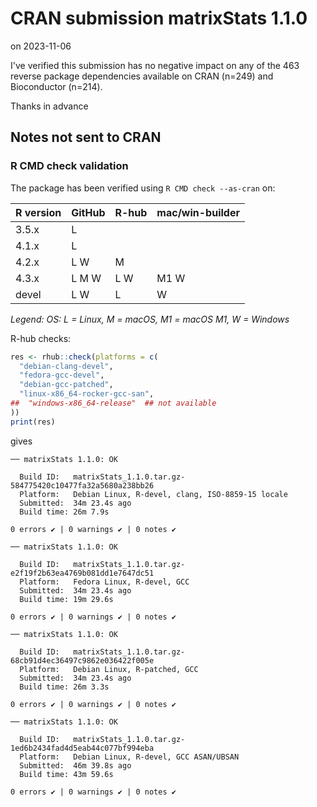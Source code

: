# CRAN submission matrixStats 1.1.0

on 2023-11-06

I've verified this submission has no negative impact on any of the 463 reverse package dependencies available on CRAN (n=249) and Bioconductor (n=214).

Thanks in advance


## Notes not sent to CRAN

### R CMD check validation

The package has been verified using `R CMD check --as-cran` on:

| R version | GitHub | R-hub  | mac/win-builder |
| --------- | ------ | ------ | --------------- |
| 3.5.x     | L      |        |                 |
| 4.1.x     | L      |        |                 |
| 4.2.x     | L   W  |   M    |                 |
| 4.3.x     | L M W  | L   W  | M1 W            |
| devel     | L   W  | L      |    W            |

*Legend: OS: L = Linux, M = macOS, M1 = macOS M1, W = Windows*


R-hub checks:

```r
res <- rhub::check(platforms = c(
  "debian-clang-devel", 
  "fedora-gcc-devel",
  "debian-gcc-patched", 
  "linux-x86_64-rocker-gcc-san",
##  "windows-x86_64-release"  ## not available
))
print(res)
```

gives

```
── matrixStats 1.1.0: OK

  Build ID:   matrixStats_1.1.0.tar.gz-584775420c10477fa32a5680a238bb26
  Platform:   Debian Linux, R-devel, clang, ISO-8859-15 locale
  Submitted:  34m 23.4s ago
  Build time: 26m 7.9s

0 errors ✔ | 0 warnings ✔ | 0 notes ✔

── matrixStats 1.1.0: OK

  Build ID:   matrixStats_1.1.0.tar.gz-e2f19f2b63ea4769b081dd1e7647dc51
  Platform:   Fedora Linux, R-devel, GCC
  Submitted:  34m 23.4s ago
  Build time: 19m 29.6s

0 errors ✔ | 0 warnings ✔ | 0 notes ✔

── matrixStats 1.1.0: OK

  Build ID:   matrixStats_1.1.0.tar.gz-68cb91d4ec36497c9862e036422f005e
  Platform:   Debian Linux, R-patched, GCC
  Submitted:  34m 23.4s ago
  Build time: 26m 3.3s

0 errors ✔ | 0 warnings ✔ | 0 notes ✔

── matrixStats 1.1.0: OK

  Build ID:   matrixStats_1.1.0.tar.gz-1ed6b2434fad4d5eab44c077bf994eba
  Platform:   Debian Linux, R-devel, GCC ASAN/UBSAN
  Submitted:  46m 39.8s ago
  Build time: 43m 59.6s

0 errors ✔ | 0 warnings ✔ | 0 notes ✔
```
